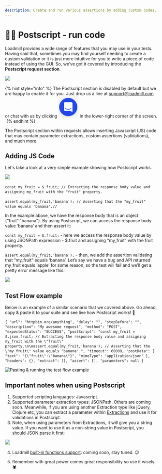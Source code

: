 ```yaml
---
description: Create and run various assertions by adding custom codes.
---
```


# 🧑‍💻 Postscript - run code

Loadmill provides a wide range of features that you may use in your tests. Having said that, sometimes you may find yourself needing to create a custom validation or it is just more intuitive for you to write a piece of code instead of using the GUI. So, we’ve got it covered by introducing the **Postscript request section**.

![](https://lh5.googleusercontent.com/qcowbEw9nw5WRcTLS5QzqP8GEajDzuq6yUFEEWgmrncusOg7KbjAstMTmxENHVTIgHmuwvXOBfmQ9GcngXgNNYxAU6x2ALwDyBsvz6MmiDytC22Ifa69A-x4DQ1240zsExdHxX2-=s0)

{% hint style="info" %}
The Postscript section is disabled by default but we are happy to enable it for you. Just drop us a line at support@loadmill.com or chat with us by clicking ![](../../.gitbook/assets/screen-shot-2021-08-29-at-11.46.36.png) in the lower-right corner of the screen. ‌
{% endhint %}

The Postscript section within requests allows inserting Javascript \(JS\) code that may contain parameter extractions, custom assertions \(validations\), and much more. ‌

## Adding JS Code ‌ 

Let's take a look at a very simple example showing how Postscript works. ‌ 

![](https://lh5.googleusercontent.com/U1nhOMSrsNoZIn7ABYftItHeOqfKsWGL_H5ni54brdvFGt5kdj9D5qK-L4aRirQXOW3hqHxmX1wLmCgbWGCR2qzwamqJPuEPv6NS5w9MtjSZQ3Qo3A8akk8gosooNs06AvXu6ijM=s0)

```text
const my_fruit = $.fruit; // Extracting the response body value and assigning my_fruit with the "fruit" property. 

assert.equal(my_fruit,'banana'); // Asserting that the "my_fruit" value equals 'banana'.// 
```

In the example above, we have the response body that is an object {“fruit”:”banana”}. By using Postscript, we can access the response body value ‘banana’ and then assert it: 

`const my_fruit = $.fruit;` - here we access the response body value by using JSONPath expression - $.fruit and assigning “my\_fruit” with the fruit property.

`assert.equal(my_fruit,'banana');` - then, we add the assertion validating that “my\_fruit” equals ‘banana’. Let’s say we have a bug and API returned my\_fruit equals ‘apple’ for some reason, so the test will fail and we’ll get a pretty error message like this:

![](https://lh4.googleusercontent.com/5YBmZMHNZzksAHzDsp_EVCyC6mYmx36lX5Jv1ILxUpETyAtnUR5DzHqeoB-fGTVS0M0SCbqFTIR9MKmF5eHYV_-q7HFWllRVm2DuWw4gJgKiKq55qrx2BwnbT6nxKPYT7DFJj-sS=s0)

## Test Flow example

Below is an example of a similar scenario that we covered above. Go ahead, copy & paste it to your suite and see live how Postscript works!  🎉 

```text
{ "url": "httpbin.org/anything", "delay": "", "stopBefore": "", "description": "My awesome request", "method": "POST", "expectedStatus": "SUCCESS", "postScript": "const my_fruit = $.json.fruit; // Extracting the response body value and assigning my_fruit with the \"fruit\" property.\n\nassert.equal(my_fruit,'banana'); // Asserting that the \"my_fruit\" value equals 'banana'.", "timeout": 60000, "postData": { "text": "{\"fruit\":\"banana\"}", "mimeType": "application/json" }, "headers": {}, "extract": [], "assert": [], "parameters": null }
```

![Pasting &amp; running the test flow example](../../.gitbook/assets/zoom-0-online-video-cuttercom-on.gif)

## Important notes when using Postscript ‌ 

1. Supported scripting languages: Javascript. 
2. Supported parameter extraction types: JSONPath. Others are coming soon. Meanwhile, if you are using another Extraction type like jQuery, Clojure etc, you can extract a parameter within [Extractions](https://docs.loadmill.com/api-testing/test-suite-editor/set-parameters-extractions) and use it for validations in Postscript. 
3. Note, when using parameters from Extractions, it will give you a string value. If you want to use it as a non-string value in Postscript, you should JSON.parse it first:

![](https://lh6.googleusercontent.com/DlWImjRmBlRIoi6M3TyX_moUe4aWi5GPm1M9dEybYrl3_0VA8S_dL2Bv3rVUrq1QyaqXR2m8RsUJVeIZfKUKGyskXIgZjYAFfJtndO6grfDzZufFH17bGxbpKKuGS6NMYRMHng17=s0)

   4. Loadmill [built-in functions support](https://docs.loadmill.com/api-testing/test-suite-editor/functions): coming soon, stay tuned. 😉 

   5. Remember with great power comes great responsibility so use it wisely. 🕷


